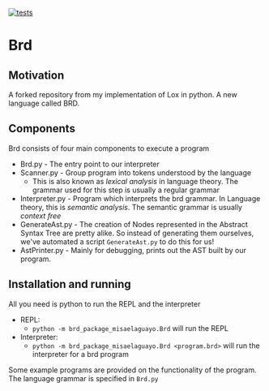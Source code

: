 [![tests](https://github.com/misaelaguayo/BRD/actions/workflows/python-app.yml/badge.svg)](https://github.com/misaelaguayo/BRD/actions/workflows/python-app.yml)
# Brd

## Motivation
A forked repository from my implementation of Lox in python. A new language called BRD.

## Components
Brd consists of four main components to execute a program
- Brd.py - The entry point to our interpreter
- Scanner.py - Group program into tokens understood by the language
    - This is also known as *lexical analysis* in language theory. The grammar used for this step is usually a regular grammar
- Interpreter.py - Program which interprets the brd grammar. In Language theory, this is *semantic analysis*. The semantic grammar is usually *context free*
- GenerateAst.py - The creation of Nodes represented in the Abstract Syntax Tree are pretty alike. So instead of generating them ourselves, we've automated a script `GenerateAst.py` to do this for us!
- AstPrinter.py - Mainly for debugging, prints out the AST built by our program. 

## Installation and running
All you need is python to run the REPL and the interpreter

- REPL:
    - `python -m brd_package_misaelaguayo.Brd` will run the REPL
- Interpreter:
    - `python -m brd_package_misaelaguayo.Brd <program.brd>` will run the interpreter for a brd program
    
Some example programs are provided on the functionality of the program. The language grammar is specified in `Brd.py`
